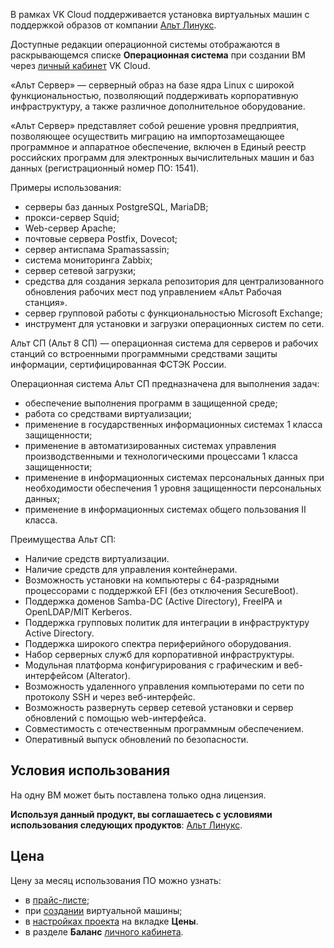 В рамках VK Cloud поддерживается установка виртуальных машин с поддержкой образов от компании [Альт Линукс](https://www.basealt.ru/alt-server).

Доступные редакции операционной системы отображаются в раскрывающемся списке **Операционная система** при создании ВМ через [личный кабинет](https://mcs.mail.ru/app/services/infra/servers/add) VK Cloud.

«Альт Сервер» — серверный образ на базе ядра Linux с широкой функциональностью, позволяющий поддерживать корпоративную инфраструктуру, а также различное дополнительное оборудование.

«Альт Сервер» представляет собой решение уровня предприятия, позволяющее осуществить миграцию на импортозамещающее программное и аппаратное обеспечение, включен в Единый реестр российских программ для электронных вычислительных машин и баз данных (регистрационный номер ПО: 1541).

Примеры использования:

- серверы баз данных PostgreSQL, MariaDB;
- прокси-сервер Squid;
- Web-сервер Apache;
- почтовые сервера Postfix, Dovecot;
- сервер антиспама Spamassassin;
- система мониторинга Zabbix;
- сервер сетевой загрузки;
- средства для создания зеркала репозитория для централизованного обновления рабочих мест под управлением «Альт Рабочая станция».
- сервер групповой работы с функциональностью Microsoft Exchange;
- инструмент для установки и загрузки операционных систем по сети.

Альт СП (Альт 8 СП) — операционная система для серверов и рабочих станций со встроенными программными средствами защиты информации, сертифицированная ФСТЭК России.

Операционная система Альт СП предназначена для выполнения задач:

- обеспечение выполнения программ в защищенной среде;
- работа со средствами виртуализации;
- применение в государственных информационных системах 1 класса защищенности;
- применение в автоматизированных системах управления производственными и технологическими процессами 1 класса защищенности;
- применение в информационных системах персональных данных при необходимости обеспечения 1 уровня защищенности персональных данных;
- применение в информационных системах общего пользования II класса.

Преимущества Альт СП:

- Наличие средств виртуализации.
- Наличие средств для управления контейнерами.
- Возможность установки на компьютеры с 64-разрядными процессорами с поддержкой EFI (без отключения SecureBoot).
- Поддержка доменов Samba-DC (Active Directory), FreeIPA и OpenLDAP/MIT Kerberos.
- Поддержка групповых политик для интеграции в инфраструктуру Active Directory.
- Поддержка широкого спектра периферийного оборудования.
- Набор серверных служб для корпоративной инфраструктуры.
- Модульная платформа конфигурирования с графическим и веб-интерфейсом (Alterator).
- Возможность удаленного управления компьютерами по сети по протоколу SSH и через веб-интерфейс.
- Возможность развернуть сервер сетевой установки и сервер обновлений с помощью web-интерфейса.
- Совместимость с отечественным программным обеспечением.
- Оперативный выпуск обновлений по безопасности.

## Условия использования

На одну ВМ может быть поставлена только одна лицензия.

**Используя данный продукт, вы соглашаетесь с условиями использования следующих продуктов**: [Альт Линукс](https://www.basealt.ru/alt-server/license).

## Цена

Цену за месяц использования ПО можно узнать:

- в [прайс-листе](https://mcs.mail.ru/pricelist);
- при [создании](/ru/base/iaas/instructions/vm/vm-create) виртуальной машины;
- в [настройках проекта](https://mcs.mail.ru/app/project/) на вкладке **Цены**.
- в разделе **Баланс** [личного кабинета](https://mcs.mail.ru/app/services/billing).
